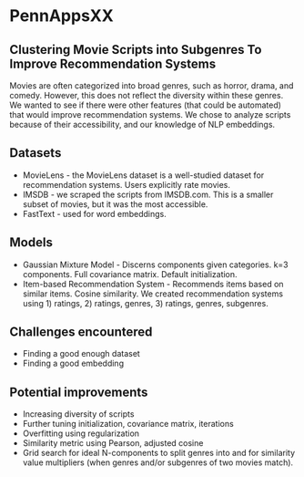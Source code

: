 # PennAppsXX
## Clustering Movie Scripts into Subgenres To Improve Recommendation Systems
Movies are often categorized into broad genres, such as horror, drama, and comedy. However, this does not reflect the diversity within these genres.
We wanted to see if there were other features (that could be automated) that would improve recommendation systems.
We chose to analyze scripts because of their accessibility, and our knowledge of NLP embeddings.

## Datasets
* MovieLens - the MovieLens dataset is a well-studied dataset for recommendation systems. Users explicitly rate movies.
* IMSDB - we scraped the scripts from IMSDB.com. This is a smaller subset of movies, but it was the most accessible.
* FastText - used for word embeddings.

## Models
* Gaussian Mixture Model - Discerns components given categories. k=3 components. Full covariance matrix. Default initialization.
* Item-based Recommendation System - Recommends items based on similar items. Cosine similarity. We created recommendation systems using 1) ratings, 2) ratings, genres, 3) ratings, genres, subgenres.

## Challenges encountered
* Finding a good enough dataset
* Finding a good embedding

## Potential improvements
* Increasing diversity of scripts
* Further tuning initialization, covariance matrix, iterations
* Overfitting using regularization
* Similarity metric using Pearson, adjusted cosine
* Grid search for ideal N-components to split genres into and for similarity value multipliers (when genres and/or subgenres of two movies match).
